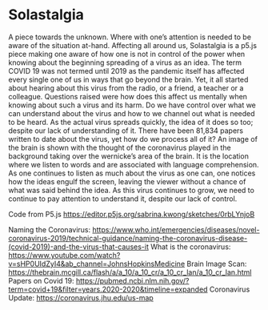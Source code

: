 # Solastalgia

A piece towards the unknown. Where with one’s attention is needed to be aware of the situation at-hand. Affecting all around us, Solastalgia is a p5.js piece making one aware of how one is not in control of the power when knowing about the beginning spreading of a virus as an idea. 
The term COVID 19 was not termed until 2019 as the pandemic itself has affected every single one of us in ways that go beyond the brain. Yet, it all started about hearing about this virus from the radio, or a friend, a teacher or a colleague.  Questions raised were how does this affect us mentally when knowing about such a virus and its harm. Do we have control over what we can understand  about the virus and how to we channel out what is needed to be heard. As the actual virus spreads quickly, the idea of it does so too; despite our lack of understanding of it. There have been 81,834 papers written to date about the virus, yet how do we process all of it?
An image of the brain is shown with the thought of the coronavirus played in the background taking over the wernicke’s area of the brain. It is the location where we listen to words and are associated with language comprehension. As one continues to listen as much about the virus as one can, one notices how the ideas engulf the screen, leaving the viewer without a chance of what was said behind the idea. As this virus continues to grow, we need to continue to pay attention to understand it, despite our lack of control.


Code from P5.js https://editor.p5js.org/sabrina.kwong/sketches/0rbLYnjoB

Naming the Coronavirus: https://www.who.int/emergencies/diseases/novel-coronavirus-2019/technical-guidance/naming-the-coronavirus-disease-(covid-2019)-and-the-virus-that-causes-it
What is the coronavirus:
https://www.youtube.com/watch?v=sHP0UIdZyI4&ab_channel=JohnsHopkinsMedicine 
Brain Image Scan:
https://thebrain.mcgill.ca/flash/a/a_10/a_10_cr/a_10_cr_lan/a_10_cr_lan.html
Papers on Covid 19: 
https://pubmed.ncbi.nlm.nih.gov/?term=covid+19&filter=years.2020-2020&timeline=expanded 
Coronavirus Update:
https://coronavirus.jhu.edu/us-map 
